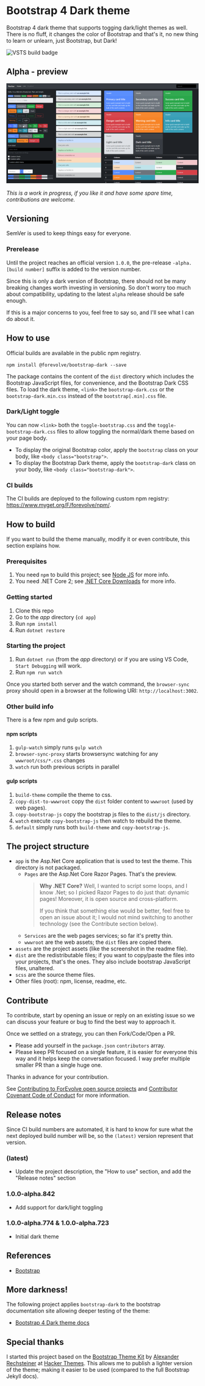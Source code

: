# Bootstrap 4 Dark theme

Bootstrap 4 dark theme that supports togging dark/light themes as well. There is no fluff, it changes the color of Bootstrap and that's it, no new thing to learn or unlearn, just Bootstrap, but Dark!

![VSTS build badge](https://forevolve.visualstudio.com/_apis/public/build/definitions/c685c54e-c04f-4c62-9e82-db39a452f4d9/22/badge)

## Alpha - preview

![Alpha - preview](assets/images/alpha-3.png)

_This is a work in progress, if you like it and have some spare time, contributions are welcome._

## Versioning

SemVer is used to keep things easy for everyone.

### Prerelease

Until the project reaches an official version `1.0.0`, the pre-release `-alpha.[build number]` suffix is added to the version number.

Since this is only a dark version of Bootstrap, there should not be many breaking changes worth investing in versioning. So don't worry too much about compatibility, updating to the latest `alpha` release should be safe enough.

If this is a major concerns to you, feel free to say so, and I'll see what I can do about it.

## How to use

Official builds are available in the public npm registry.

```
npm install @forevolve/bootstrap-dark --save
```

The package contains the content of the `dist` directory which includes the Bootstrap JavaScript files, for convenience, and the Bootstrap Dark CSS files.
To load the dark theme, `<link>` the `bootstrap-dark.css` or the `bootstrap-dark.min.css` instead of the `bootstrap[.min].css` file.

### Dark/Light toggle

You can now `<link>` both the `toggle-bootstrap.css` and the `toggle-bootstrap-dark.css` files to allow toggling the normal/dark theme based on your page body.

-   To display the original Bootstrap color, apply the `bootstrap` class on your body, like `<body class="bootstrap">`.
-   To display the Bootstrap Dark theme, apply the `bootstrap-dark` class on your body, like `<body class="bootstrap-dark">`.

### CI builds

The CI builds are deployed to the following custom npm registry: <https://www.myget.org/F/forevolve/npm/>.

## How to build

If you want to build the theme manually, modify it or even contribute, this section explains how.

### Prerequisites

1. You need `npm` to build this project; see [Node JS](https://nodejs.org/en/) for more info.
1. You need .NET Core 2; see [.NET Core Downloads](https://www.microsoft.com/net/download/Windows/build) for more info.

### Getting started

1. Clone this repo
1. Go to the _app_ directory (`cd app`)
1. Run `npm install`
1. Run `dotnet restore`

### Starting the project

1. Run `dotnet run` (from the _app_ directory) or if you are using VS Code, `Start Debugging` will work.
1. Run `npm run watch`

Once you started both server and the watch command, the `browser-sync` proxy should open in a browser at the following URI: `http://localhost:3002`.

### Other build info

There is a few npm and gulp scripts.

#### npm scripts

1. `gulp-watch` simply runs `gulp watch`
1. `browser-sync-proxy` starts browsersync watching for any `wwwroot/css/*.css` changes
1. `watch` run both previous scripts in parallel

#### gulp scripts

1. `build-theme` compile the theme to css.
1. `copy-dist-to-wwwroot` copy the `dist` folder content to `wwwroot` (used by web pages).
1. `copy-bootstrap-js` copy the bootstrap js files to the `dist/js` directory.
1. `watch` execute `copy-bootstrap-js` then watch to rebuild the theme.
1. `default` simply runs both `build-theme` and `copy-bootstrap-js`.

## The project structure

-   `app` is the Asp.Net Core application that is used to test the theme. This directory is not packaged.
    -   `Pages` are the Asp.Net Core Razor Pages. That's the preview.
        > **Why .NET Core?** Well, I wanted to script some loops, and I know .Net; so I picked Razor Pages to do just that: dynamic pages! Moreover, it is open source and cross-platform.
        >
        > If you think that something else would be better, feel free to open an issue about it; I would not mind switching to another technology (see the Contribute section below).
    -   `Services` are the web pages services; so far it's pretty thin.
    -   `wwwroot` are the web assets; the `dist` files are copied there.
-   `assets` are the project assets (like the screenshot in the readme file).
-   `dist` are the redistributable files; if you want to copy/paste the files into your projects, that's the ones. They also include bootstrap JavaScript files, unaltered.
-   `scss` are the source theme files.
-   Other files (root): npm, license, readme, etc.

## Contribute

To contribute, start by opening an issue or reply on an existing issue so we can discuss your feature or bug to find the best way to approach it.

Once we settled on a strategy, you can then Fork/Code/Open a PR.

-   Please add yourself in the `package.json` `contributors` array.
-   Please keep PR focused on a single feature, it is easier for everyone this way and it helps keep the conversation focused. I way prefer multiple smaller PR than a single huge one.

Thanks in advance for your contribution.

See [Contributing to ForEvolve open source projects](https://github.com/ForEvolve/Toc/blob/master/CONTRIBUTING.md) and [Contributor Covenant Code of Conduct](https://github.com/ForEvolve/Toc/blob/master/CODE_OF_CONDUCT.md) for more information.

## Release notes

Since CI build numbers are automated, it is hard to know for sure what the next deployed build number will be, so the `(latest)` version represent that version.

### (latest)

-   Update the project description, the "How to use" section, and add the "Release notes" section

### 1.0.0-alpha.842

-   Add support for dark/light toggling

### 1.0.0-alpha.774 & 1.0.0-alpha.723

-   Initial dark theme

## References

-   [Bootstrap](https://github.com/twbs/bootstrap/)

## More darkness!

The following project applies `bootstrap-dark` to the bootstrap documentation site allowing deeper testing of the theme:

-   [Bootstrap 4 Dark theme docs](https://github.com/ForEvolve/bootstrap-dark-docs.git)

## Special thanks

I started this project based on the [Bootstrap Theme Kit](https://hackerthemes.com/kit/) by [Alexander Rechsteiner](https://github.com/arechsteiner) at [Hacker Themes](https://hackerthemes.com). This allows me to publish a lighter version of the theme; making it easier to be used (compared to the full Bootstrap Jekyll docs).
